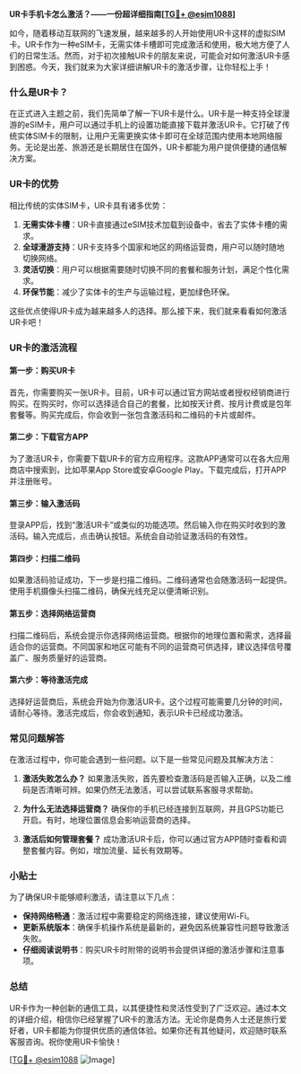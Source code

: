 **UR卡手机卡怎么激活？——一份超详细指南[[TG💪+ @esim1088](https://t.me/s/esim1088)]**

如今，随着移动互联网的飞速发展，越来越多的人开始使用UR卡这样的虚拟SIM卡。UR卡作为一种eSIM卡，无需实体卡槽即可完成激活和使用，极大地方便了人们的日常生活。然而，对于初次接触UR卡的朋友来说，可能会对如何激活UR卡感到困惑。今天，我们就来为大家详细讲解UR卡的激活步骤，让你轻松上手！

### 什么是UR卡？

在正式进入主题之前，我们先简单了解一下UR卡是什么。UR卡是一种支持全球漫游的eSIM卡，用户可以通过手机上的设置功能直接下载并激活UR卡。它打破了传统实体SIM卡的限制，让用户无需更换实体卡即可在全球范围内使用本地网络服务。无论是出差、旅游还是长期居住在国外，UR卡都能为用户提供便捷的通信解决方案。

### UR卡的优势

相比传统的实体SIM卡，UR卡具有诸多优势：

1. **无需实体卡槽**：UR卡直接通过eSIM技术加载到设备中，省去了实体卡槽的需求。
2. **全球漫游支持**：UR卡支持多个国家和地区的网络运营商，用户可以随时随地切换网络。
3. **灵活切换**：用户可以根据需要随时切换不同的套餐和服务计划，满足个性化需求。
4. **环保节能**：减少了实体卡的生产与运输过程，更加绿色环保。

这些优点使得UR卡成为越来越多人的选择。那么接下来，我们就来看看如何激活UR卡吧！

### UR卡的激活流程

#### 第一步：购买UR卡

首先，你需要购买一张UR卡。目前，UR卡可以通过官方网站或者授权经销商进行购买。在购买时，你可以选择适合自己的套餐，比如按天计费、按月计费或是包年套餐等。购买完成后，你会收到一张包含激活码和二维码的卡片或邮件。

#### 第二步：下载官方APP

为了激活UR卡，你需要下载UR卡的官方应用程序。这款APP通常可以在各大应用商店中搜索到，比如苹果App Store或安卓Google Play。下载完成后，打开APP并注册账号。

#### 第三步：输入激活码

登录APP后，找到“激活UR卡”或类似的功能选项。然后输入你在购买时收到的激活码。输入完成后，点击确认按钮。系统会自动验证激活码的有效性。

#### 第四步：扫描二维码

如果激活码验证成功，下一步是扫描二维码。二维码通常也会随激活码一起提供。使用手机摄像头扫描二维码，确保光线充足以便清晰识别。

#### 第五步：选择网络运营商

扫描二维码后，系统会提示你选择网络运营商。根据你的地理位置和需求，选择最适合你的运营商。不同国家和地区可能有不同的运营商可供选择，建议选择信号覆盖广、服务质量好的运营商。

#### 第六步：等待激活完成

选择好运营商后，系统会开始为你激活UR卡。这个过程可能需要几分钟的时间，请耐心等待。激活完成后，你会收到通知，表示UR卡已经成功激活。

### 常见问题解答

在激活过程中，你可能会遇到一些问题。以下是一些常见问题及其解决方法：

1. **激活失败怎么办？**
   如果激活失败，首先要检查激活码是否输入正确，以及二维码是否清晰可辨。如果仍然无法激活，可以尝试联系客服寻求帮助。

2. **为什么无法选择运营商？**
   确保你的手机已经连接到互联网，并且GPS功能已开启。有时，地理位置信息会影响运营商的选择。

3. **激活后如何管理套餐？**
   成功激活UR卡后，你可以通过官方APP随时查看和调整套餐内容。例如，增加流量、延长有效期等。

### 小贴士

为了确保UR卡能够顺利激活，请注意以下几点：

- **保持网络畅通**：激活过程中需要稳定的网络连接，建议使用Wi-Fi。
- **更新系统版本**：确保手机操作系统是最新的，避免因系统兼容性问题导致激活失败。
- **仔细阅读说明书**：购买UR卡时附带的说明书会提供详细的激活步骤和注意事项。

### 总结

UR卡作为一种创新的通信工具，以其便捷性和灵活性受到了广泛欢迎。通过本文的详细介绍，相信你已经掌握了UR卡的激活方法。无论你是商务人士还是旅行爱好者，UR卡都能为你提供优质的通信体验。如果你还有其他疑问，欢迎随时联系客服咨询。祝你使用UR卡愉快！

[[TG💪+ @esim1088](https://t.me/s/esim1088) ![Image](https://i.postimg.cc/4NQfJmqS/Snipaste-2025-05-13-00-14-12.png)]